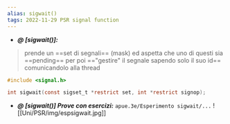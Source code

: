 ```yaml
---
alias: sigwait()
tags: 2022-11-29 PSR signal function
---
```


- ***@ [sigwait()]:***
> prende un ==set di segnali== (mask) ed aspetta che uno di questi sia ==pending== per poi =="gestire" il segnale sapendo solo il suo id== comunicandolo alla thread

```c
#include <signal.h>

int sigwait(const sigset_t *restrict set, int *restrict signop);
```
<!--ID: 1670236970271-->



- ***@ [sigwait()] Prove con esercizi:***
	 `apue.3e/Esperimento sigwait/...`
	![[Uni/PSR/img/espsigwait.jpg]]
<!--ID: 1670236970276-->
